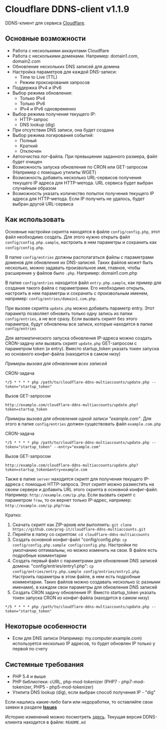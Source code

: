 # Cloudflare DDNS-client v1.1.9

DDNS-клиент для сервиса [Cloudflare](https://www.cloudflare.com/).


## Основные возможности
- Работа с несколькими аккаунтами Cloudflare
- Работа с несколькими доменами. Например: domain1.com, domain2.com
- Обновление нескольких DNS записей для домена
- Настройка параметров для каждой DNS-записи:
	- Time to Live (TTL)
	- Режим проксирования запросов
- Поддержка IPv4 и IPv6
- Выбор режима обновления:
	- Только IPv4
	- Только IPv6
	- IPv4 и IPv6 одновременно
- Выбор режима получения текущего IP: 
	- HTTP-запрос
	- DNS lookup (dig)
- При отсутствии DNS записи, она будет создана
- Выбор режима логирования событий: 
	- Полный
	- Краткий
	- Отключен
- Автоочистка лог-файла. При превышении заданного размера, файл будет очищен
- Возможность запуска обновления по CRON или GET-запросом (Например с помощью утилиты WGET)
- Возможность добавить несколько URL-сервисов получения текущего IP адреса для HTTP-метода. URL сервиса будет выбран случайным образом
- Возможность указать количество попыток получения текущего IP адреса для HTTP-метода. Если IP получить не удалось, будет выбран другой URL-сервиса


## Как использовать
Основные настройки скрипта находятся в файле `config/config.php`, этот файл необходимо создать. Для этого нужно открыть файл `config/config.php.sample`, настроить в нем параметры и сохранить как `config/config.php`.


В папке `config/entries` должны располагаться файлы с параметрами доменов для обновления их DNS-записей. Таких файлов может быть несколько, можно задавать произвольное имя, главное, чтобы расширение у файлов было `.php`. Например: domain1.com.php

В папке `config/entries` находится файл `entry.php.sample`, как пример для создания такого файла с параметрами. Его необходимо открыть, настроить в нем параметры и сохранить с произвольным именем, например: `config/entries/domain1.com.php`.

При вызове скрипта `update.php` можно добавить параметр entry. Этот параметр позволяет обновить только одну запись из папки `config/entries`, а не все сразу. Если вызвать скрипт без этого параметра, будут обновлены все записи, которые находятся в папке `config/entries`

Для автоматического запуска обновления IP-адреса можно создать CRON-задачу или вызвать скрипт `update.php` GET-запросом с параметром token (и entry). Вместо startup_token указать токен запуска из основного конфиг-файла (находится в самом низу)

*Примеры вызова для обновления всех записей*

CRON-задача

``*/5 * * * * php /path/to/cloudflare-ddns-multiaccounts/update.php --token="startup_token"``

Вызов GET-запросом

``http://example.com/cloudflare-ddns-multiaccounts/update.php?token=startup_token``

*Примеры вызова для обновления одной записи "example.com"*. Для этого в папке `config/entries` должен существовать файл `example.com.php`

CRON-задача

``*/5 * * * * php /path/to/cloudflare-ddns-multiaccounts/update.php --token="startup_token" --entry="example.com"``

Вызов GET-запросом

``http://example.com/cloudflare-ddns-multiaccounts/update.php?token=startup_token&entry=example.com``

Также в папке `server` находится скрипт для получения текущего IP-адреса с помощью HTTP-запроса. Этот скрипт можно разместить на своем сервере и добавить URL этого скрипта в основной конфиг-файл. 
Например: ``http://example.com/ip.php``. Если вызвать скрипт с параметром ``?raw``, то он вернет только IP-адрес, например: ``http://example.com/ip.php?raw``.


Кратко:
1. Скачать скрипт как ZIP-архив или выполнить: ``git clone https://github.com/prog-it/cloudflare-ddns-multiaccounts.git``
2. Перейти в папку со скриптом: ``cd cloudflare-ddns-multiaccounts``
3. Создать основной конфиг-файл "config/config.php: ``cp config/config.php.sample config/config.php``. Настройки по умолчанию оптимальны, но можно изменить на свои. В файле есть подробные комментарии
4. Создать первый файл с параметрами для обновления DNS записей домена: "config/entries/entry1.php": ``cp config/entries/entry.php.sample config/entries/entry1.php``. Настроить параметры в этом файле, в нем есть подробные комментарии. Таких файлов можно создавать несколько (с разными именами), в каждом свои параметры для обновления DNS записей
5. Создать CRON задачу обновления IP. Вместо startup_token указать токен запуска CRON из конфиг-файла (находится в самом низу)

``*/5 * * * * php /path/to/cloudflare-ddns-multiaccounts/update.php --token="startup_token"``


## Некоторые особенности
- Если для DNS записи (Например: my.computer.example.com) используется несколько IP адресов, то будет обновлен IP только у первой по счету


## Системные требования
- PHP 5.4 и выше
- PHP библиотеки: cURL, php-mod-tokenizer (PHP7 - php7-mod-tokenizer, PHP5 - php5-mod-tokenizer)
- Утилита DNS lookup (dig), если выбран способ получения IP - "dig"


Если нашлись какие-либо баги или недоработки, то оставляйте свои заявки в разделе [**Issues**](https://github.com/prog-it/cloudflare-ddns-multiaccounts/issues)

Историю изменений можно посмотреть [здесь](https://github.com/prog-it/cloudflare-ddns-multiaccounts/releases). Текущая версия DDNS-клиента находится в файле: ``README.md``

